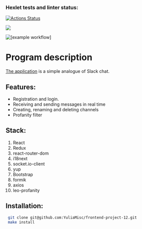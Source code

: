### Hexlet tests and linter status:
[![Actions Status](https://github.com/YuliaMisc/frontend-project-12/workflows/hexlet-check/badge.svg)](https://github.com/YuliaMisc/frontend-project-12/actions)

<a href="https://codeclimate.com/github/YuliaMisc/frontend-project-12/maintainability"><img src="https://api.codeclimate.com/v1/badges/cb48d31c2c22ffc7a45e/maintainability" /></a>

![[example workflow]](https://github.com/YuliaMisc/frontend-project-12/actions/workflows/nodejs.yml/badge.svg)

# Program description
[The application](https://chat-zh2w.onrender.com) is a simple analogue of Slack chat.

## Features:
  - Registration and login.
  - Receiving and sending messages in real time
  - Creating, renaming and deleting channels
  - Profanity filter

## Stack:
  1. React
  2. Redux
  3. react-router-dom
  4. i18next
  5. socket.io-client
  6. yup
  7. Bootstrap
  8. formik
  9. axios
  10. leo-profanity

## Installation:
```bash
 git clone git@github.com:YuliaMisc/frontend-project-12.git
 make install
```
